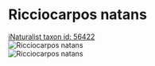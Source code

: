 
Ricciocarpos natans
===================
  
[iNaturalist taxon id: 56422](https://www.inaturalist.org/taxa/56422)  
![Ricciocarpos natans](https://inaturalist-open-data.s3.amazonaws.com/photos/177044995/medium.jpeg)  
![Ricciocarpos natans](https://inaturalist-open-data.s3.amazonaws.com/photos/177045018/medium.jpeg)